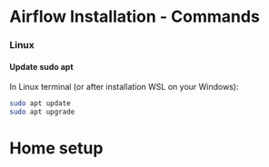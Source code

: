 # Airflow Installation - Commands
### Linux
#### Update sudo apt
In Linux terminal (or after installation WSL on your Windows):

```sh
sudo apt update
sudo apt upgrade
```

# Home setup